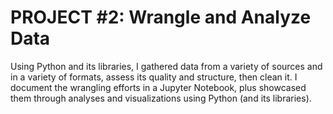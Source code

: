 # PROJECT #2: Wrangle and Analyze Data

Using Python and its libraries, I gathered data from a variety of sources and in a variety of formats, assess its quality and structure, then clean it. I document the wrangling efforts in a Jupyter Notebook, plus showcased them through analyses and visualizations using Python (and its libraries).
